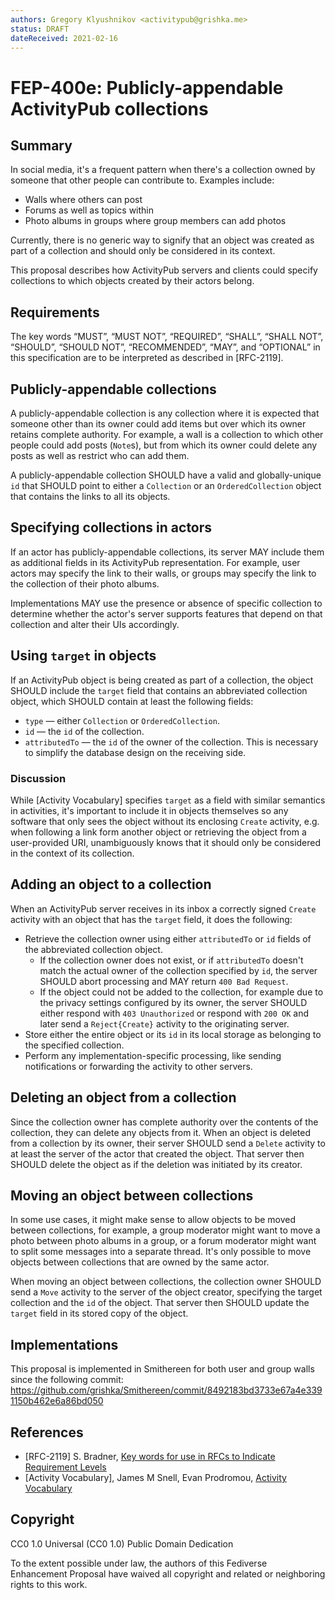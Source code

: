```yaml
---
authors: Gregory Klyushnikov <activitypub@grishka.me>
status: DRAFT
dateReceived: 2021-02-16
---
```

# FEP-400e: Publicly-appendable ActivityPub collections


## Summary

In social media, it's a frequent pattern when there's a collection owned by someone that other people can contribute to. Examples include:

- Walls where others can post
- Forums as well as topics within
- Photo albums in groups where group members can add photos

Currently, there is no generic way to signify that an object was created as part of a collection and should only be considered in its context.

This proposal describes how ActivityPub servers and clients could specify collections to which objects created by their actors belong.

## Requirements

The key words “MUST”, “MUST NOT”, “REQUIRED”, “SHALL”, “SHALL NOT”, “SHOULD”, “SHOULD NOT”, “RECOMMENDED”, “MAY”, and “OPTIONAL” in this specification are to be interpreted as described in [RFC-2119].

## Publicly-appendable collections

A publicly-appendable collection is any collection where it is expected that someone other than its owner could add items but over which its owner retains complete authority. For example, a wall is a collection to which other people could add posts (`Note`s), but from which its owner could delete any posts as well as restrict who can add them.

A publicly-appendable collection SHOULD have a valid and globally-unique `id` that SHOULD point to either a `Collection` or an `OrderedCollection` object that contains the links to all its objects.

## Specifying collections in actors

If an actor has publicly-appendable collections, its server MAY include them as additional fields in its ActivityPub representation. For example, user actors may specify the link to their walls, or groups may specify the link to the collection of their photo albums.

Implementations MAY use the presence or absence of specific collection to determine whether the actor's server supports features that depend on that collection and alter their UIs accordingly.

## Using `target` in objects

If an ActivityPub object is being created as part of a collection, the object SHOULD include the `target` field that contains an abbreviated collection object, which SHOULD contain at least the following fields:

* `type` — either `Collection` or `OrderedCollection`.
* `id` — the `id` of the collection.
* `attributedTo` — the `id` of the owner of the collection. This is necessary to simplify the database design on the receiving side.

### Discussion

While [Activity Vocabulary] specifies `target` as a field with similar semantics in activities, it's important to include it in objects themselves so any software that only sees the object without its enclosing `Create` activity, e.g. when following a link form another object or retrieving the object from a user-provided URI, unambiguously knows that it should only be considered in the context of its collection.

## Adding an object to a collection

When an ActivityPub server receives in its inbox a correctly signed `Create` activity with an object that has the `target` field, it does the following:

- Retrieve the collection owner using either `attributedTo` or `id` fields of the abbreviated collection object.
  - If the collection owner does not exist, or if `attributedTo` doesn't match the actual owner of the collection specified by `id`, the server SHOULD abort processing and MAY return `400 Bad Request`.
  - If the object could not be added to the collection, for example due to the privacy settings configured by its owner, the server SHOULD either respond with `403 Unauthorized` or respond with `200 OK` and later send a `Reject{Create}` activity to the originating server.
- Store either the entire object or its `id` in its local storage as belonging to the specified collection.
- Perform any implementation-specific processing, like sending notifications or forwarding the activity to other servers.

## Deleting an object from a collection

Since the collection owner has complete authority over the contents of the collection, they can delete any objects from it. When an object is deleted from a collection by its owner, their server SHOULD send a `Delete` activity to at least the server of the actor that created the object. That server then SHOULD delete the object as if the deletion was initiated by its creator.

## Moving an object between collections

In some use cases, it might make sense to allow objects to be moved between collections, for example, a group moderator might want to move a photo between photo albums in a group, or a forum moderator might want to split some messages into a separate thread. It's only possible to move objects between collections that are owned by the same actor.

When moving an object between collections, the collection owner SHOULD send a `Move` activity to the server of the object creator, specifying the target collection and the `id` of the object. That server then SHOULD update the `target` field in its stored copy of the object.

## Implementations

This proposal is implemented in Smithereen for both user and group walls since the following commit: https://github.com/grishka/Smithereen/commit/8492183bd3733e67a4e3391150b462e6a86bd050

## References

- [RFC-2119] S. Bradner, [Key words for use in RFCs to Indicate Requirement Levels](https://tools.ietf.org/html/rfc2119.html)
- [Activity Vocabulary], James M Snell, Evan Prodromou, [Activity Vocabulary](https://www.w3.org/TR/activitystreams-vocabulary/)


## Copyright

CC0 1.0 Universal (CC0 1.0) Public Domain Dedication 

To the extent possible under law, the authors of this Fediverse Enhancement Proposal have waived all copyright and related or neighboring rights to this work.
